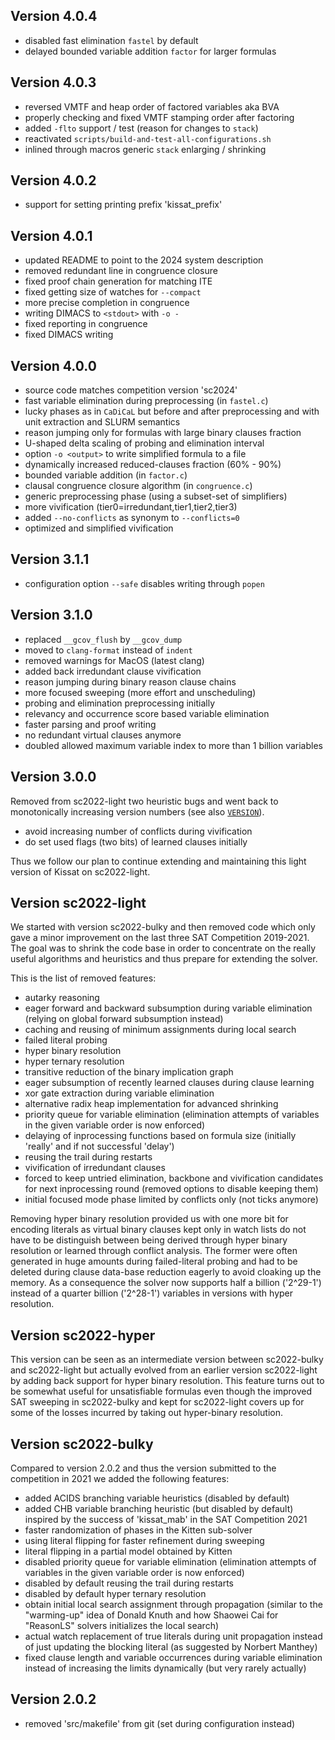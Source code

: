 Version 4.0.4
-------------

  - disabled fast elimination `fastel` by default
  - delayed bounded variable addition `factor` for larger formulas

Version 4.0.3
-------------
  
  - reversed VMTF and heap order of factored variables aka BVA
  - properly checking and fixed VMTF stamping order after factoring
  - added `-flto` support / test (reason for changes to `stack`)
  - reactivated `scripts/build-and-test-all-configurations.sh`
  - inlined through macros generic `stack` enlarging / shrinking

Version 4.0.2
-------------
  
  - support for setting printing prefix 'kissat_prefix'

Version 4.0.1
-------------

  - updated README to point to the 2024 system description
  - removed redundant line in congruence closure
  - fixed proof chain generation for matching ITE
  - fixed getting size of watches for `--compact`
  - more precise completion in congruence
  - writing DIMACS to `<stdout>` with `-o -`
  - fixed reporting in congruence
  - fixed DIMACS writing

Version 4.0.0
-------------

  - source code matches competition version 'sc2024'
  - fast variable elimination during preprocessing (in `fastel.c`)
  - lucky phases as in `CaDiCaL` but before and after preprocessing
    and with unit extraction and SLURM semantics
  - reason jumping only for formulas with large binary clauses fraction
  - U-shaped delta scaling of probing and elimination interval 
  - option `-o <output>` to write simplified formula to a file
  - dynamically increased reduced-clauses fraction (60% - 90%)
  - bounded variable addition (in `factor.c`)
  - clausal congruence closure algorithm (in `congruence.c`)
  - generic preprocessing phase (using a subset-set of simplifiers)
  - more vivification (tier0=irredundant,tier1,tier2,tier3)
  - added `--no-conflicts` as synonym to `--conflicts=0`
  - optimized and simplified vivification

Version 3.1.1
-------------

  - configuration option `--safe` disables writing through `popen`

Version 3.1.0
-------------

  - replaced `__gcov_flush` by `__gcov_dump`
  - moved to `clang-format` instead of `indent`
  - removed warnings for MacOS (latest clang)
  - added back irredundant clause vivification
  - reason jumping during binary reason clause chains
  - more focused sweeping (more effort and unscheduling)
  - probing and elimination preprocessing initially
  - relevancy and occurrence score based variable elimination
  - faster parsing and proof writing
  - no redundant virtual clauses anymore
  - doubled allowed maximum variable index to more than 1 billion variables

Version 3.0.0
-------------

Removed from sc2022-light two heuristic bugs and went back to monotonically
increasing version numbers (see also [`VERSION`](VERSION)).

  - avoid increasing number of conflicts during vivification
  - do set used flags (two bits) of learned clauses initially

Thus we follow our plan to continue extending and maintaining 
this light version of Kissat on sc2022-light.

Version sc2022-light
--------------------

We started with version sc2022-bulky and then removed code which only gave a
minor improvement on the last three SAT Competition 2019-2021.  The goal was
to shrink the code base in order to concentrate on the really useful
algorithms and heuristics and thus prepare for extending the solver.

This is the list of removed features:

  - autarky reasoning
  - eager forward and backward subsumption during variable elimination
    (relying on global forward subsumption instead)
  - caching and reusing of minimum assignments during local search
  - failed literal probing
  - hyper binary resolution
  - hyper ternary resolution
  - transitive reduction of the binary implication graph
  - eager subsumption of recently learned clauses during clause learning
  - xor gate extraction during variable elimination
  - alternative radix heap implementation for advanced shrinking
  - priority queue for variable elimination (elimination attempts of
    variables in the given variable order is now enforced)
  - delaying of inprocessing functions based on formula size (initially
    'really' and if not successful 'delay')
  - reusing the trail during restarts
  - vivification of irredundant clauses
  - forced to keep untried elimination, backbone and vivification candidates
    for next inprocessing round (removed options to disable keeping them)
  - initial focused mode phase limited by conflicts only (not ticks anymore)

Removing hyper binary resolution provided us with one more bit for encoding
literals as virtual binary clauses kept only in watch lists do not have to
be distinguish between being derived through hyper binary resolution or
learned through conflict analysis.  The former were often generated in huge
amounts during failed-literal probing and had to be deleted during clause
data-base reduction eagerly to avoid cloaking up the memory.  As a
consequence the solver now supports half a billion ('2^29-1') instead of a
quarter billion ('2^28-1') variables in versions with hyper resolution.

Version sc2022-hyper
--------------------

This version can be seen as an intermediate version between sc2022-bulky and
sc2022-light but actually evolved from an earlier version sc2022-light by
adding back support for hyper binary resolution. This feature turns out to
be somewhat useful for unsatisfiable formulas even though the improved SAT
sweeping in sc2022-bulky and kept for sc2022-light covers up for some of the
losses incurred by taking out hyper-binary resolution.

Version sc2022-bulky
--------------------

Compared to version 2.0.2 and thus the version submitted to the competition
in 2021 we added the following features:

  - added ACIDS branching variable heuristics (disabled by default)
  - added CHB variable branching heuristic (but disabled by default)
    inspired by the success of 'kissat_mab' in the SAT Competition 2021
  - faster randomization of phases in the Kitten sub-solver
  - using literal flipping for faster refinement during sweeping
  - literal flipping in a partial model obtained by Kitten
  - disabled priority queue for variable elimination (elimination attempts
    of variables in the given variable order is now enforced)
  - disabled by default reusing the trail during restarts
  - disabled by default hyper ternary resolution
  - obtain initial local search assignment through propagation
    (similar to the "warming-up" idea of Donald Knuth and how Shaowei Cai
     for "ReasonLS" solvers initializes the local search)
  - actual watch replacement of true literals during unit propagation instead
    of just updating the blocking literal (as suggested by Norbert Manthey)
  - fixed clause length and variable occurrences during variable elimination
    instead of increasing the limits dynamically (but very rarely actually)


Version 2.0.2
-------------

- removed 'src/makefile' from git (set during configuration instead)
